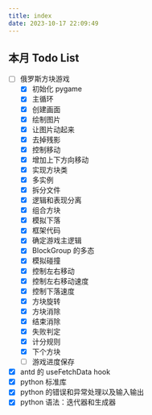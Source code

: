 ```yaml
---
title: index
date: 2023-10-17 22:09:49
---
```


## 本月 Todo List

- [ ] 俄罗斯方块游戏
  - [x] 初始化 pygame
  - [x] 主循环
  - [x] 创建画面
  - [x] 绘制图片
  - [x] 让图片动起来
  - [x] 去掉残影
  - [x] 控制移动
  - [x] 增加上下方向移动
  - [x] 实现方块类
  - [x] 多实例
  - [x] 拆分文件
  - [x] 逻辑和表现分离
  - [x] 组合方块
  - [x] 模拟下落
  - [x] 框架代码
  - [x] 确定游戏主逻辑
  - [x] BlockGroup 的多态
  - [x] 模拟碰撞
  - [x] 控制左右移动
  - [x] 控制左右移动速度
  - [x] 控制下落速度
  - [x] 方块旋转
  - [x] 方块消除
  - [x] 结束消除
  - [x] 失败判定
  - [x] 计分规则
  - [x] 下个方块
  - [ ] 游戏进度保存
- [x] antd 的 useFetchData hook
- [x] python 标准库
- [x] python 的错误和异常处理以及输入输出
- [x] python 语法：迭代器和生成器
